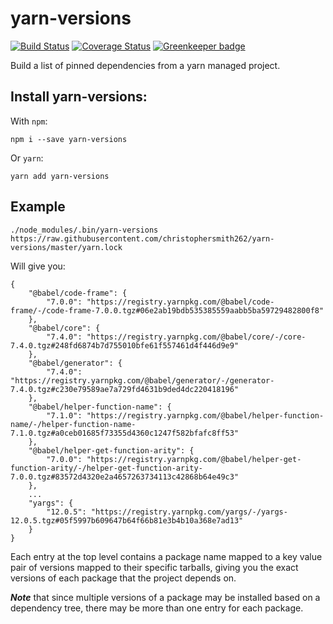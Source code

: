 # yarn-versions

[![Build Status](https://travis-ci.org/christophersmith262/yarn-versions.svg?branch=master)](https://travis-ci.org/christophersmith262/yarn-versions)
[![Coverage Status](https://coveralls.io/repos/github/christophersmith262/yarn-versions/badge.svg?branch=master)](https://coveralls.io/github/christophersmith262/yarn-versions?branch=master) [![Greenkeeper badge](https://badges.greenkeeper.io/christophersmith262/yarn-versions.svg)](https://greenkeeper.io/)

Build a list of pinned dependencies from a yarn managed project.

## Install yarn-versions:

With `npm`:

```
npm i --save yarn-versions
```

Or `yarn`:

```
yarn add yarn-versions
```

## Example

```
./node_modules/.bin/yarn-versions https://raw.githubusercontent.com/christophersmith262/yarn-versions/master/yarn.lock
```

Will give you:

```
{
    "@babel/code-frame": {
        "7.0.0": "https://registry.yarnpkg.com/@babel/code-frame/-/code-frame-7.0.0.tgz#06e2ab19bdb535385559aabb5ba59729482800f8"
    },
    "@babel/core": {
        "7.4.0": "https://registry.yarnpkg.com/@babel/core/-/core-7.4.0.tgz#248fd6874b7d755010bfe61f557461d4f446d9e9"
    },
    "@babel/generator": {
        "7.4.0": "https://registry.yarnpkg.com/@babel/generator/-/generator-7.4.0.tgz#c230e79589ae7a729fd4631b9ded4dc220418196"
    },
    "@babel/helper-function-name": {
        "7.1.0": "https://registry.yarnpkg.com/@babel/helper-function-name/-/helper-function-name-7.1.0.tgz#a0ceb01685f73355d4360c1247f582bfafc8ff53"
    },
    "@babel/helper-get-function-arity": {
        "7.0.0": "https://registry.yarnpkg.com/@babel/helper-get-function-arity/-/helper-get-function-arity-7.0.0.tgz#83572d4320e2a4657263734113c42868b64e49c3"
    },
    ...
    "yargs": {
        "12.0.5": "https://registry.yarnpkg.com/yargs/-/yargs-12.0.5.tgz#05f5997b609647b64f66b81e3b4b10a368e7ad13"
    }
}

```

Each entry at the top level contains a package name mapped to a key value pair of versions mapped to their specific tarballs, giving you the exact versions of each package that the project depends on.

***Note*** that since multiple versions of a package may be installed based on a dependency tree, there may be more than one entry for each package.
